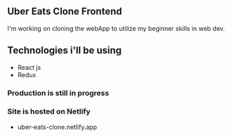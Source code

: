 ## Uber Eats Clone Frontend
I'm working on cloning the webApp to utilize my beginner skills in web dev.

## Technologies i'll be using
* React js
* Redux

### Production is still in progress
### Site is hosted on Netlify
 * uber-eats-clone.netlify.app  

